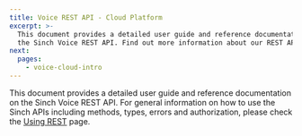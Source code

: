 ```yaml
---
title: Voice REST API - Cloud Platform
excerpt: >-
  This document provides a detailed user guide and reference documentation on
  the Sinch Voice REST API. Find out more information about our REST API now.
next:
  pages:
    - voice-cloud-intro
---
```

This document provides a detailed user guide and reference documentation on the Sinch Voice REST API. For general information on how to use the Sinch APIs including methods, types, errors and authorization, please check the [Using REST](doc:using-rest) page.

